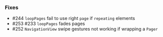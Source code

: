 ### Fixes
- #244 `loopPages` fail to use right `page` if `repeating` elements
- #253 #233 `loopPages` fades pages
- #252 `NavigationView` swipe gestures not working if wrapping a `Pager`